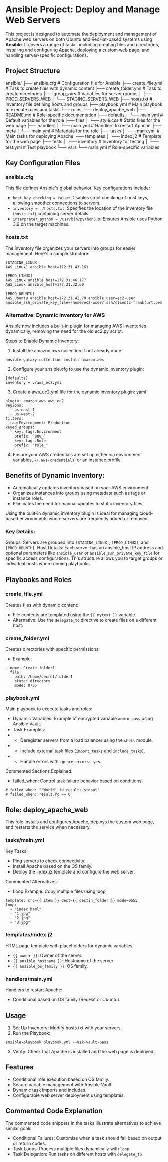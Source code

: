 # Ansible Project: Deploy and Manage Web Servers

This project is designed to automate the deployment and management of Apache web servers on both Ubuntu and RedHat-based systems using **Ansible**. It covers a range of tasks, including creating files and directories, installing and configuring Apache, deploying a custom web page, and handling server-specific configurations.

## Project Structure
ansible/
├── ansible.cfg          # Configuration file for Ansible
├── create_file.yml      # Task to create files with dynamic content
├── create_folder.yml    # Task to create directories
├── group_vars           # Variables for server groups
│   ├── PROD_SERVERS_WEB
│   └── STAGING_SERVERS_WEB
├── hosts.txt            # Inventory file defining hosts and groups
├── playbook.yml         # Main playbook to execute roles and tasks
└── roles
    └── deploy_apache_web
        ├── README.md       # Role-specific documentation
        ├── defaults
        │   └── main.yml    # Default variables for the role
        ├── files
        │   └── style.css   # Static files for the web page
        ├── handlers
        │   └── main.yml    # Handlers to restart Apache
        ├── meta
        │   └── main.yml    # Metadata for the role
        ├── tasks
        │   └── main.yml    # Main tasks for deploying Apache
        ├── templates
        │   └── index.j2    # Template for the web page
        ├── tests
        │   ├── inventory   # Inventory for testing
        │   └── test.yml    # Test playbook
        └── vars
            └── main.yml    # Role-specific variables

## Key Configuration Files
### ansible.cfg
This file defines Ansible's global behavior. Key configurations include:

- `host_key_checking = false`: Disables strict checking of host keys, allowing smoother connections to servers.
- `inventory = ./hosts.txt`: Specifies the location of the inventory file (`hosts.txt`) containing server details.
- `interpreter_python = /usr/bin/python3.9`: Ensures Ansible uses Python 3.9 on the target machines.

### hosts.txt
The inventory file organizes your servers into groups for easier management. Here's a sample structure:
```
[STAGING_LINUX]
AWS_Linux1 ansible_host=172.31.43.161

[PROD_LINUX]
AWS_Linux ansible_host=172.31.46.177
AWS_Linux ansible_host=172.31.32.60

[PROD_UBUNTU]
AWS_Ubuntu ansible_host=172.31.42.70 ansible_user=ec2-user ansible_ssh_private_key_file=/home/ec2-user/.ssh/client2-frankfurt.pem
```

### Alternative: Dynamic Inventory for AWS
Ansible now includes a built-in plugin for managing AWS inventories dynamically, removing the need for the old ec2.py script.

Steps to Enable Dynamic Inventory:
1. Install the amazon.aws collection if not already done:
```
ansible-galaxy collection install amazon.aws
```
2. Configure your ansible.cfg to use the dynamic inventory plugin:
```
[defaults]
inventory = ./aws_ec2.yml
```
3. Create a aws_ec2.yml file for the dynamic inventory plugin:
yaml
```
plugin: amazon.aws.aws_ec2
regions:
  - us-east-1
  - us-west-2
filters:
  tag:Environment: Production
keyed_groups:
  - key: tags.Environment
    prefix: "env_"
  - key: tags.Role
    prefix: "role_"
```
4. Ensure your AWS credentials are set up either via environment variables, `~/.aws/credentials`, or an instance profile.

## Benefits of Dynamic Inventory:
- Automatically updates inventory based on your AWS environment.
- Organizes instances into groups using metadata such as tags or instance roles.
- Eliminates the need for manual updates to static inventory files.

Using the built-in dynamic inventory plugin is ideal for managing cloud-based environments where servers are frequently added or removed.


### Key Details:
Groups: Servers are grouped into `[STAGING_LINUX]`, `[PROD_LINUX]`, and `[PROD_UBUNTU]`.
Host Details: Each server has an ansible_host IP address and optional parameters like `ansible_user` or `ansible_ssh_private_key_file` for specific access configurations.
This structure allows you to target groups or individual hosts when running playbooks.

## Playbooks and Roles
### create_file.yml
Creates files with dynamic content:

- File contents are templated using the `{{ mytext }}` variable.
- Alternative: Use the `delegate_to` directive to create files on a different host.

### create_folder.yml
Creates directories with specific permissions:

- Example:
```
- name: Create folder1
  file:
    path: /home/secret/folder1
    state: directory
    mode: 0755
```

### playbook.yml
Main playbook to execute tasks and roles:

- Dynamic Variables: Example of encrypted variable `admin_pass` using Ansible Vault.
- Task Examples:
- - Deregister servers from a load balancer using the `shell` module.
- - Include external task files (`import_tasks` and `include_tasks`).
- - Handle errors with `ignore_errors: yes`.

Commented Sections Explained:
- failed_when: Control task failure behavior based on conditions
```
# failed_when: "'World' in results.stdout"
# failed_when: result.rc == 0
```

## Role: deploy_apache_web
This role installs and configures Apache, deploys the custom web page, and restarts the service when necessary.

### tasks/main.yml
Key Tasks:

- Ping servers to check connectivity.
- Install Apache based on the OS family.
- Deploy the index.j2 template and configure the web server.

Commented Alternatives:
- Loop Example: Copy multiple files using loop
```
template: src={{ item }} dest={{ destin_folder }} mode=0555
loop:
  - "index.html"
  - "1.jpg"
  - "2.jpg"
  - "3.jpg"
```

### templates/index.j2
HTML page template with placeholders for dynamic variables:

- `{{ owner }}`: Owner of the server.
- `{{ ansible_hostname }}`: Hostname of the server.
- `{{ ansible_os_family }}`: OS family.

### handlers/main.yml
Handlers to restart Apache:

- Conditional based on OS family (RedHat or Ubuntu).

## Usage
1. Set Up Inventory: Modify hosts.txt with your servers.
2. Run the Playbook:
```
ansible-playbook playbook.yml --ask-vault-pass
```
3. Verify: Check that Apache is installed and the web page is deployed.

## Features
- Conditional role execution based on OS family.
- Secure variable management with Ansible Vault.
- Dynamic task imports and includes.
- Configurable web server deployment using templates.

## Commented Code Explanation
The commented code snippets in the tasks illustrate alternatives to achieve similar goals:

- Conditional Failures: Customize when a task should fail based on output or return codes.
- Task Loops: Process multiple files dynamically with `loop`.
- Task Delegation: Run tasks on different hosts with `delegate_to`